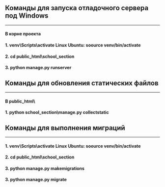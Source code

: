 ## Команды для запуска отладочного сервера под Windows
------------------------------------------------------
#### В корне проекта
#### 1. venv\Scripts\activate       Linux Ubuntu: soource venv/bin/activate
#### 2. cd public_html\school_section
#### 3. python manage.py runserver


## Команды для обновления статических файлов
------------------------------------------------------
#### В public_html\
#### 1. python school_section\manage.py collectstatic


## Команды для выполнения миграций
-----------------------------------------------------
#### 1. venv\Scripts\activate       Linux Ubuntu: soource venv/bin/activate
#### 2. cd public_html\school_section
#### 3. python manage.py makemigrations
#### 3. python manage.py migrate

